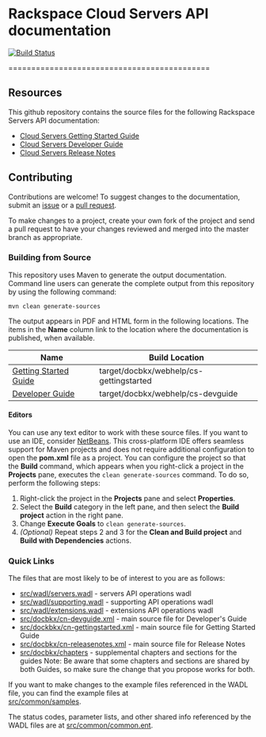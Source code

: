 # Rackspace Cloud Servers  API documentation

[![Build Status](https://travis-ci.org/rackerlabs/docs-cloud-servers.svg?branch=master)](https://travis-ci.org/rackerlabs/docs-cloud-servers)

============================================
## Resources

This github repository contains the source files for the following Rackspace Servers API documentation:

* [Cloud Servers Getting Started Guide](http://docs.rackspace.com/servers/api/v2/cs-gettingstarted/)
* [Cloud Servers Developer Guide](http://docs.rackspace.com/servers/api/v2/cs-devguide/)
* [Cloud Servers Release Notes](http://docs.rackspace.com/servers/api/v2/cs-releasenotes/)

## Contributing

Contributions are welcome! To suggest changes to the documentation, 
    submit an [issue](https://github.com/rackerlabs/docs-cloud-servers/issues) 
    or a [pull request](https://github.com/rackerlabs/docs-cloud-servers/pulls).

To make changes to a project, create your own fork of the project and send a pull request to have your changes reviewed 
    and merged into the master branch as appropriate.

### Building from Source

This repository uses Maven to generate the output documentation. Command line users can generate the complete output from this 
    repository by using the following command:

    mvn clean generate-sources

The output appears in PDF and HTML form in the following locations. The items in the **Name** column link to the location 
    where the documentation is published, when available.

| Name | Build Location |
| --- | --- |
| [Getting Started Guide](http://docs.rackspace.com/servers/api/v2/cn-gettingstarted) | target/docbkx/webhelp/cs-gettingstarted |
| [Developer Guide](http://docs.rackspace.com/servers/api/v2/cn-devguide/) | target/docbkx/webhelp/cs-devguide |

#### Editors

You can use any text editor to work with these source files. If you want to use an IDE, consider [NetBeans](http://netbeans.org). 
    This cross-platform IDE offers seamless support for Maven projects and does not require  additional configuration to open
    the **pom.xml** file as a project. You can configure the project so that the **Build** command, which appears when you 
    right-click a project in the **Projects** pane, executes the `clean generate-sources` command. To do so, perform the following 
    steps:

1. Right-click the project in the **Projects** pane and select **Properties**.
2. Select the **Build** category in the left pane, and then select the **Build project** action in the right pane.
3. Change **Execute Goals** to `clean generate-sources`.
4. *(Optional)* Repeat steps 2 and 3 for the **Clean and Build project** and **Build with Dependencies** actions.

### Quick Links

The files that are most likely to be of interest to you are as follows:

* [src/wadl/servers.wadl](src/resources/wadl/servers.wadl) - servers API operations wadl
* [src/wadl/supporting.wadl](src/resources/wadl/supporting.wadl) - supporting API operations wadl
* [src/wadl/extensions.wadl](src/subnets/wadl/extensions.wadl) - extensions API operations wadl
* [src/docbkx/cn-devguide.xml](src/docbkx/cs-devguide.xml) - main source file for Developer's Guide
* [src/dockbkx/cn-gettingstarted.xml](src/dockbkx/cs-gettingstarted.xml) - main source file for Getting Started Guide
* [src/docbkx/cn-releasenotes.xml](src/docbkx/cs-releasenotes.xml) - main source file for Release Notes
* [src/docbkx/chapters](src/docbkx/chapters) - supplemental chapters and sections for the guides
    Note: Be aware that some chapters and sections are shared by both Guides, so make sure the change that you propose works for both.

If you want to make changes to the example files referenced in the WADL file, you can find the example files at  
    [src/common/samples](src/common/samples).

The status codes, parameter lists, and other shared info referenced by the WADL files are at 
    [src/common/common.ent](src/common/common.ent).
